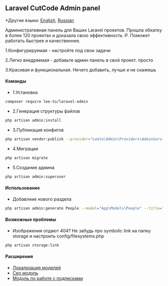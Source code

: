 ## Laravel CutCode Admin panel

*Другие языки: [English](README.en.md), [Russian](README.md)

Административная панель для Ваших Laravel проектов. Прошла обкатку в более 120 проектах и доказала свою эффективность :P. Поможет работать быстрее и качественнее.

1.Конфигурируемая - настройте под свои задачи

2.Легко внедряемая - добавьте админ панель в свой проект. просто

3.Красивая и функциональная. Нечего добавить, лучше и не скажешь

#### Команды

- 1.Установка
``` bash
composer require lee-to/laravel-admin
```

- 2.Генерация структуры файлов
``` bash
php artisan admin:install
```

- 3.Публикация конфигов
``` bash
php artisan vendor:publish --provider="Leeto\Admin\Providers\AdminServiceProvider"
```

- 4.Миграции
``` bash
php artisan migrate
```

- 5.Создание админа
``` bash
php artisan admin:superuser
```

#### Использование

- Добавлние нового раздела
``` bash
php artisan admin:generate People --model="App\Models\People" --title="People"
```

#### Возможные проблемы

- Изображения отдают 404? Не забудь про symbolic link на папку storage и настроить config/filesystems.php
``` bash
php artisan storage:link
```

#### Расширения

- [Локализация моделей](https://github.com/lee-to/laravel-model-localization)
- [Сео модуль](https://github.com/lee-to/laravel-seo)
- [Модуль по работе с подписками](https://github.com/lee-to/laravel-subscription)
